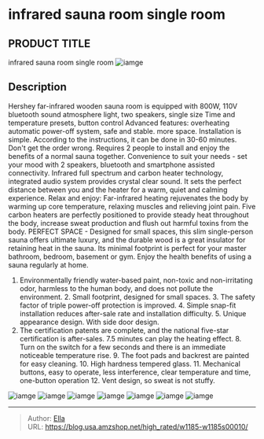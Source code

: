 # infrared sauna room single room


## PRODUCT TITLE 

infrared sauna room single room
![iamge](https://b2bfiles1.gigab2b.cn/image/wkseller/12700/20230216_2421fa14283aa373d00c2e5359e72ea1.jpg)

## Description

Hershey far-infrared wooden sauna room is equipped with 800W, 110V bluetooth sound atmosphere light, two speakers, single size Time and temperature presets, button control Advanced features: overheating automatic power-off system, safe and stable. more space. Installation is simple. According to the instructions, it can be done in 30-60 minutes. Don&#39;t get the order wrong. Requires 2 people to install and enjoy the benefits of a normal sauna together.
Convenience to suit your needs - set your mood with 2 speakers, bluetooth and smartphone assisted connectivity. Infrared full spectrum and carbon heater technology, integrated audio system provides crystal clear sound. It sets the perfect distance between you and the heater for a warm, quiet and calming experience.
Relax and enjoy: Far-infrared heating rejuvenates the body by warming up core temperature, relaxing muscles and relieving joint pain. Five carbon heaters are perfectly positioned to provide steady heat throughout the body, increase sweat production and flush out harmful toxins from the body.
PERFECT SPACE - Designed for small spaces, this slim single-person sauna offers ultimate luxury, and the durable wood is a great insulator for retaining heat in the sauna. Its minimal footprint is perfect for your master bathroom, bedroom, basement or gym. Enjoy the health benefits of using a sauna regularly at home.
1. Environmentally friendly water-based paint, non-toxic and non-irritating odor, harmless to the human body, and does not pollute the environment. 2. Small footprint, designed for small spaces. 3. The safety factor of triple power-off protection is improved. 4. Simple snap-fit ​​installation reduces after-sale rate and installation difficulty. 5. Unique appearance design. With side door design.
6. The certification patents are complete, and the national five-star certification is after-sales. 7.5 minutes can play the heating effect. 8. Turn on the switch for a few seconds and there is an immediate noticeable temperature rise. 9. The foot pads and backrest are painted for easy cleaning. 10. High hardness tempered glass. 11. Mechanical buttons, easy to operate, less interference, clear temperature and time, one-button operation 12. Vent design, so sweat is not stuffy.





![iamge](https://b2bfiles1.gigab2b.cn/image/wkseller/12700/20230216_3d5d02ccd067c8b2fe673ff39d7fc512.jpg)
![iamge](https://b2bfiles1.gigab2b.cn/image/wkseller/12700/20230216_6ba84e1d4351074fe105ec99b2d09ae0.jpg)
![iamge](https://b2bfiles1.gigab2b.cn/image/wkseller/12700/20230216_9a0181c4fb6097750faba6b76a83b913.jpg)
![iamge](https://b2bfiles1.gigab2b.cn/image/wkseller/12700/20230216_3016db64993bf1eed99052f01f0714e7.jpg)
![iamge](https://b2bfiles1.gigab2b.cn/image/wkseller/12700/20230216_2bd08d7360223fc668179c6239ea0161.jpg)
![iamge](https://b2bfiles1.gigab2b.cn/image/wkseller/12700/20230216_37ef37173b61cc2561169c9c57a0edce.jpg)
![iamge](https://b2bfiles1.gigab2b.cn/image/wkseller/12700/20230216_6db9f95f76d47daac125e0ade038de9d.jpg)


---

> Author: [Ella](https://blog.usa.amzshop.net/)  
> URL: https://blog.usa.amzshop.net/high_rated/w1185-w1185s00010/  

